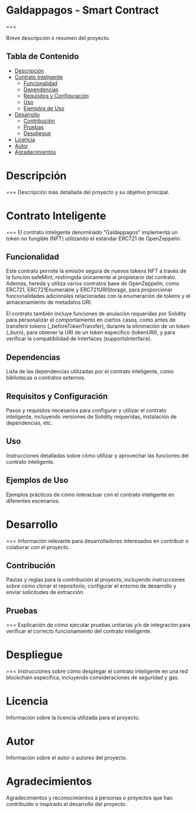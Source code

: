 # Galdappagos - Smart Contract
===

Breve descripción o resumen del proyecto.

## Tabla de Contenido

- [Descripción](#descripción)
- [Contrato Inteligente](#contrato-inteligente)
  - [Funcionalidad](#funcionalidad)
  - [Dependencias](#dependencias)
  - [Requisitos y Configuración](#requisitos-y-configuración)
  - [Uso](#uso)
  - [Ejemplos de Uso](#ejemplos-de-uso)
- [Desarrollo](#desarrollo)
  - [Contribución](#contribución)
  - [Pruebas](#pruebas)
  - [Despliegue](#despliegue)
- [Licencia](#licencia)
- [Autor](#autor)
- [Agradecimientos](#agradecimientos)


# Descripción
===
Descripción más detallada del proyecto y su objetivo principal.

# Contrato Inteligente
===
El contrato inteligente denominado "Galdappagos" implementa un token no fungible (NFT) utilizando el estándar ERC721 de OpenZeppelin. 

## Funcionalidad
Este contrato permite la emisión segura de nuevos tokens NFT a través de la función safeMint, restringida únicamente al propietario del contrato. Además, hereda y utiliza varios contratos base de OpenZeppelin, como ERC721, ERC721Enumerable y ERC721URIStorage, para proporcionar funcionalidades adicionales relacionadas con la enumeración de tokens y el almacenamiento de metadatos URI.

El contrato también incluye funciones de anulación requeridas por Solidity para personalizar el comportamiento en ciertos casos, como antes de transferir tokens (_beforeTokenTransfer), durante la eliminación de un token (_burn), para obtener la URI de un token específico (tokenURI), y para verificar la compatibilidad de interfaces (supportsInterface).

## Dependencias
Lista de las dependencias utilizadas por el contrato inteligente, como bibliotecas o contratos externos.

## Requisitos y Configuración
Pasos y requisitos necesarios para configurar y utilizar el contrato inteligente, incluyendo versiones de Solidity requeridas, instalación de dependencias, etc.

## Uso
Instrucciones detalladas sobre cómo utilizar y aprovechar las funciones del contrato inteligente.

## Ejemplos de Uso
Ejemplos prácticos de cómo interactuar con el contrato inteligente en diferentes escenarios.

# Desarrollo
===
Información relevante para desarrolladores interesados en contribuir o colaborar con el proyecto.

## Contribución
Pautas y reglas para la contribución al proyecto, incluyendo instrucciones sobre cómo clonar el repositorio, configurar el entorno de desarrollo y enviar solicitudes de extracción.

## Pruebas
===
Explicación de cómo ejecutar pruebas unitarias y/o de integración para verificar el correcto funcionamiento del contrato inteligente.

# Despliegue
===
Instrucciones sobre cómo desplegar el contrato inteligente en una red blockchain específica, incluyendo consideraciones de seguridad y gas.

# Licencia
Información sobre la licencia utilizada para el proyecto.

# Autor
Información sobre el autor o autores del proyecto.

# Agradecimientos
Agradecimientos y reconocimientos a personas o proyectos que han contribuido o inspirado el desarrollo del proyecto.
